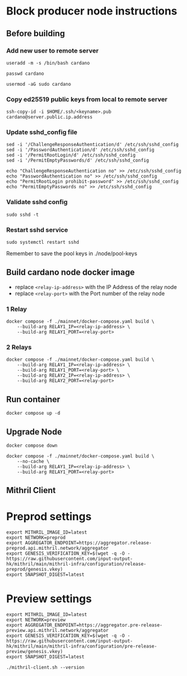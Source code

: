 # Block producer node instructions

## Before building

### Add new user to remote server

```
useradd -m -s /bin/bash cardano
```
```
passwd cardano
```
```
usermod -aG sudo cardano
```


### Copy ed25519 public keys from local to remote server 

```
ssh-copy-id -i $HOME/.ssh/<keyname>.pub cardano@server.public.ip.address

```
### Update sshd_config file

```
sed -i '/ChallengeResponseAuthentication/d' /etc/ssh/sshd_config
sed -i '/PasswordAuthentication/d' /etc/ssh/sshd_config
sed -i '/PermitRootLogin/d' /etc/ssh/sshd_config
sed -i '/PermitEmptyPasswords/d' /etc/ssh/sshd_config

echo "ChallengeResponseAuthentication no" >> /etc/ssh/sshd_config
echo "PasswordAuthentication no" >> /etc/ssh/sshd_config
echo "PermitRootLogin prohibit-password" >> /etc/ssh/sshd_config
echo "PermitEmptyPasswords no" >> /etc/ssh/sshd_config
```

### Validate sshd config
```
sudo sshd -t
```

### Restart sshd service
```
sudo systemctl restart sshd
```

Remember to save the pool keys in ./node/pool-keys

## Build cardano node docker image

* replace `<relay-ip-address>` with the IP Address of the relay node
* replace `<relay-port>` with the Port number of the relay node

### 1 Relay
```
docker compose -f ./mainnet/docker-compose.yaml build \
    --build-arg RELAY1_IP=<relay-ip-address> \
    --build-arg RELAY1_PORT=<relay-port>
```
 
### 2 Relays
```
docker compose -f ./mainnet/docker-compose.yaml build \
    --build-arg RELAY1_IP=<relay-ip-address> \
    --build-arg RELAY1_PORT=<relay-port> \
    --build-arg RELAY2_IP=<relay-ip-address> \
    --build-arg RELAY2_PORT=<relay-port>
```

## Run container
```
docker compose up -d
```


## Upgrade Node

```
docker compose down
```
```
docker compose -f ./mainnet/docker-compose.yaml build \
    --no-cache \
    --build-arg RELAY1_IP=<relay-ip-address> \
    --build-arg RELAY1_PORT=<relay-port>
```

## Mithril Client

# Preprod settings

```
export MITHRIL_IMAGE_ID=latest
export NETWORK=preprod
export AGGREGATOR_ENDPOINT=https://aggregator.release-preprod.api.mithril.network/aggregator
export GENESIS_VERIFICATION_KEY=$(wget -q -O - https://raw.githubusercontent.com/input-output-hk/mithril/main/mithril-infra/configuration/release-preprod/genesis.vkey)
export SNAPSHOT_DIGEST=latest
```

# Preview settings
```
export MITHRIL_IMAGE_ID=latest
export NETWORK=preview
export AGGREGATOR_ENDPOINT=https://aggregator.pre-release-preview.api.mithril.network/aggregator
export GENESIS_VERIFICATION_KEY=$(wget -q -O - https://raw.githubusercontent.com/input-output-hk/mithril/main/mithril-infra/configuration/pre-release-preview/genesis.vkey)
export SNAPSHOT_DIGEST=latest
```

```
./mithril-client.sh --version
```
